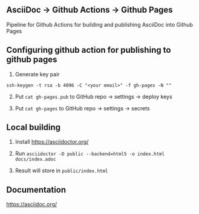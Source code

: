 ## AsciiDoc -> Github Actions -> Github Pages

Pipeline for Github Actions for building and publishing AsciiDoc into Github Pages

## Configuring github action for publishing to github pages  

1. Generate key pair

```shell
ssh-keygen -t rsa -b 4096 -C "<your email>" -f gh-pages -N ""
```

2. Put ```cat gh-pages.pub``` to GitHub repo -> settings -> deploy keys

3. Put ```cat gh-pages``` to GitHub repo -> settings -> secrets

## Local building

1. Install https://asciidoctor.org/

2. Run ```asciidoctor -D public --backend=html5 -o index.html docs/index.adoc```

3. Result will store in ```public/index.html```

## Documentation

https://asciidoc.org/
